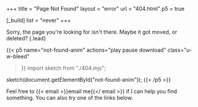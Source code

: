 +++
title = "Page Not Found"
layout = "error"
url = "404.html"
p5 = true

[_build]
list = "never"
+++

Sorry, the page you're looking for isn't there. Maybe it got moved, or deleted?
{.lead}

<!--more-->

{{< p5
  name="not-found-anim"
  actions="play pause download"
  class="u-w-bleed"
>}}
import sketch from "./404.mjs";

sketch(document.getElementById("not-found-anim"));
{{< /p5 >}}

Feel free to {{< email >}}email me{{</ email >}} if I can help you find something. You can also try one of the links below.

